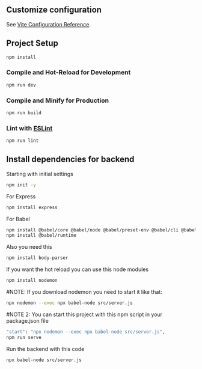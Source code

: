 ## Customize configuration

See [Vite Configuration Reference](https://vitejs.dev/config/).

## Project Setup

```sh
npm install
```

### Compile and Hot-Reload for Development

```sh
npm run dev
```

### Compile and Minify for Production

```sh
npm run build
```

### Lint with [ESLint](https://eslint.org/)

```sh
npm run lint
```


## Install dependencies for backend

Starting with initial settings 
```sh
npm init -y
```
For Express
```sh
npm install express
```
For Babel
```sh
npm install @babel/core @babel/node @babel/preset-env @babel/cli @babel/plugin-transform-runtime
npm install @babel/runtime
```
Also you need this
```sh
npm install body-parser
```
If you want the hot reload you can use this node modules
```sh
npm install nodemon
```
#NOTE: If you download nodemon you need to start it like that:
```sh
npx nodemon --exec npx babel-node src/server.js 
```
#NOTE 2: You can start this project with this  npm script in your package.json file
```sh
"start": "npx nodemon --exec npx babel-node src/server.js",
npm run serve
```

Run the backend with this code
```sh
npx babel-node src/server.js
```

